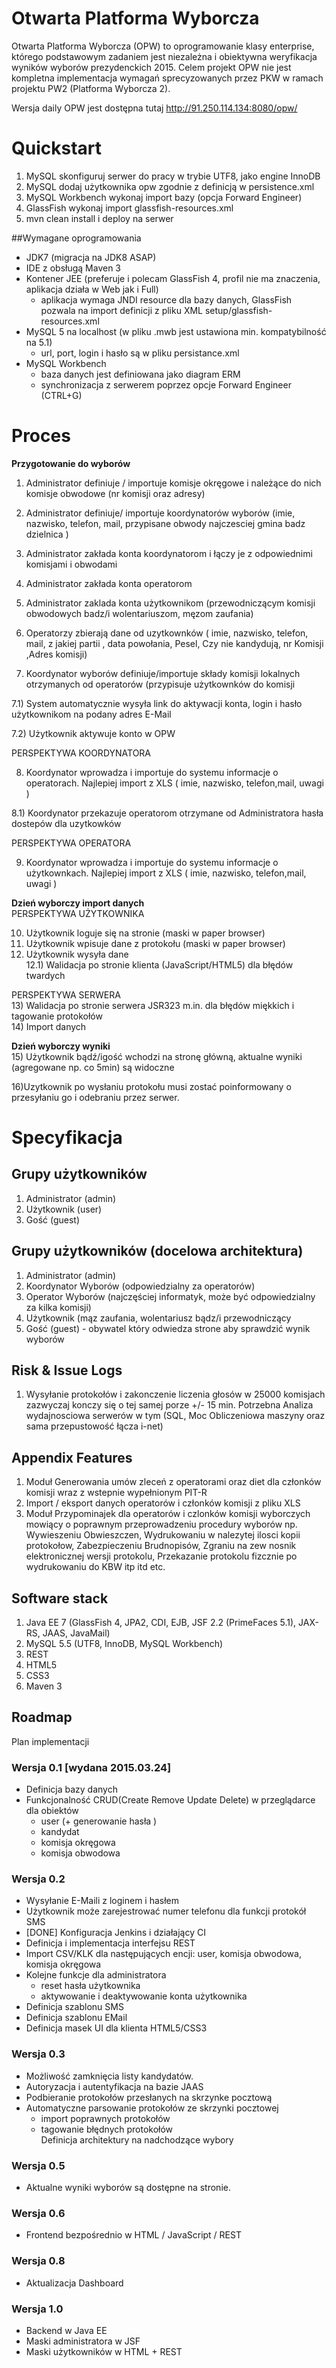 # Otwarta Platforma Wyborcza
Otwarta Platforma Wyborcza (OPW) to oprogramowanie klasy enterprise, którego podstawowym zadaniem jest niezależna i obiektywna weryfikacja wyników wyborów prezydenckich 2015. Celem projekt OPW nie jest kompletna implementacja wymagań sprecyzowanych przez PKW w ramach projektu PW2 (Platforma Wyborcza 2).   

Wersja daily OPW jest dostępna tutaj http://91.250.114.134:8080/opw/

# Quickstart
1. MySQL skonfiguruj serwer do pracy w trybie UTF8, jako engine InnoDB
2. MySQL dodaj użytkownika opw zgodnie z definicją w persistence.xml
3. MySQL Workbench wykonaj import bazy (opcja Forward Engineer)
4. GlassFish wykonaj import glassfish-resources.xml 
5. mvn clean install i deploy na serwer


##Wymagane oprogramowania
* JDK7 (migracja na JDK8 ASAP)
* IDE z obsługą Maven 3
* Kontener JEE (preferuje i polecam GlassFish 4, profil nie ma znaczenia, aplikacja działa w Web jak i Full)
  * aplikacja wymaga JNDI resource dla bazy danych, GlassFish pozwala na import definicji z pliku XML setup/glassfish-resources.xml 
* MySQL 5 na localhost (w pliku .mwb jest ustawiona min. kompatybilność na 5.1) 
  * url, port, login i hasło są w pliku persistance.xml
* MySQL Workbench
  * baza danych jest definiowana jako diagram ERM
  * synchronizacja z serwerem poprzez opcje Forward Engineer (CTRL+G)


# Proces
**Przygotowanie do wyborów**  
1) Administrator definiuje / importuje komisje okręgowe i należące do nich komisje obwodowe (nr komisji oraz adresy)

2) Administrator definiuje/ importuje koordynatorów wyborów (imie, nazwisko, telefon, mail, przypisane obwody  najczesciej gmina badz dzielnica ) 

3) Administrator zakłada konta koordynatorom i łączy je z odpowiednimi komisjami i obwodami

4) Administrator zakłada konta operatorom

5) Administrator zaklada konta użytkownikom (przewodniczącym komisji obwodowych badz/i wolentariuszom, męzom zaufania)

6) Operatorzy zbierają dane od uzytkownków ( imie, nazwisko, telefon, mail,  z jakiej partii , data powołania, Pesel,    Czy nie kandydują, nr Komisji ,Adres komisji)

7) Koordynator  wyborów definiuje/importuje składy komisji lokalnych otrzymanych od operatorów (przypisuje użytkownków  do komisji

7.1) System automatycznie wysyła link do aktywacji konta, login i hasło użytkownikom na podany adres E-Mail 

7.2) Użytkownik aktywuje konto w OPW  

PERSPEKTYWA KOORDYNATORA

8) Koordynator wprowadza i importuje do systemu informacje o operatorach. Najlepiej import z XLS ( imie, nazwisko,  telefon,mail, uwagi )

8.1) Koordynator przekazuje operatorom otrzymane od Administratora hasła dostepów dla uzytkowków 

PERSPEKTYWA OPERATORA

9) Koordynator wprowadza i importuje do  systemu informacje o użytkownkach. Najlepiej import z XLS ( imie, nazwisko, telefon,mail, uwagi )

**Dzień wyborczy import danych**  
PERSPEKTYWA UŻYTKOWNIKA

10) Użytkownik loguje się na stronie (maski w paper browser)  
11) Użytkownik wpisuje dane z protokołu (maski w paper browser)  
12) Użytkownik wysyła dane  
12.1) Walidacja po stronie klienta (JavaScript/HTML5) dla błędów twardych  
 
PERSPEKTYWA SERWERA  
13) Walidacja po stronie serwera JSR323 m.in. dla błędów miękkich i tagowanie protokołów  
14) Import danych  

**Dzień wyborczy wyniki**  
15) Użytkownik bądź/igość wchodzi na stronę główną, aktualne wyniki (agregowane np. co 5min) są widoczne

16)Uzytkownik po wysłaniu protokołu musi zostać poinformowany o przesyłaniu go i odebraniu przez serwer.


# Specyfikacja

## Grupy użytkowników 
1. Administrator (admin)
2. Użytkownik (user)
3. Gość (guest)


## Grupy użytkowników (docelowa architektura) 
1. Administrator (admin) 
2. Koordynator Wyborów (odpowiedzialny za operatorów)
3. Operator Wyborów (najczęściej informatyk, może być odpowiedzialny za kilka komisji)
4. Użytkownik (mąz zaufania, wolentariusz bądz/i przewodniczący
5. Gość (guest) - obywatel który odwiedza strone aby sprawdzić wynik wyborów

## Risk & Issue Logs
1. Wysyłanie protokołów i zakonczenie liczenia głosów w 25000 komisjach zazwyczaj konczy się o tej samej porze +/- 15 min. Potrzebna Analiza wydajnosciowa serwerów  w tym (SQL, Moc Obliczeniowa maszyny oraz sama przepustowość łącza i-net)

## Appendix Features
1. Moduł Generowania  umów zleceń z operatorami oraz diet dla członków komisji wraz z wstepnie wypełnionym PIT-R
2. Import / eksport danych operatorów i członków komisji z pliku XLS 
3. Moduł Przypominajek dla operatorów i czlonków komisji wyborczych mowiący o poprawnym przeprowadzeniu procedury wyborów np. Wywieszeniu Obwieszczen, Wydrukowaniu w nalezytej ilosci kopii protokołow, Zabezpieczeniu Brudnopisów, Zgraniu na zew nosnik elektronicznej wersji protokolu, Przekazanie protokolu fizcznie po wydrukowaniu do KBW itp itd etc.   


## Software stack
1. Java EE 7 (GlassFish 4, JPA2, CDI, EJB, JSF 2.2 (PrimeFaces 5.1), JAX-RS, JAAS, JavaMail)
2. MySQL 5.5 (UTF8, InnoDB, MySQL Workbench)
3. REST
4. HTML5 
5. CSS3
6. Maven 3

## Roadmap
Plan implementacji

### Wersja 0.1 [wydana 2015.03.24] 
* Definicja bazy danych
* Funkcjonalność CRUD(Create Remove Update Delete) w przeglądarce dla obiektów
  * user (+ generowanie hasła )
  * kandydat
  * komisja okręgowa
  * komisja obwodowa

### Wersja 0.2
* Wysyłanie E-Maili z loginem i hasłem
* Użytkownik może zarejestrować numer telefonu dla funkcji protokół SMS
* [DONE] Konfiguracja Jenkins i działający CI
* Definicja i implementacja interfejsu REST 
* Import CSV/KLK dla następujących encji: user, komisja obwodowa, komisja okręgowa 
* Kolejne funkcje dla administratora 
  * reset hasła użytkownika 
  * aktywowanie i deaktywowanie konta użytkownika
* Definicja szablonu SMS
* Definicja szablonu EMail
* Definicja masek UI dla klienta HTML5/CSS3 

### Wersja 0.3
* Możliwość zamknięcia listy kandydatów. 
* Autoryzacja i autentyfikacja na bazie JAAS
* Podbieranie protokołów przesłanych na skrzynke pocztową
* Automatyczne parsowanie protokołów ze skrzynki pocztowej
  * import poprawnych protokołów
  * tagowanie błędnych protokołów  
Definicja architektury na nadchodzące wybory


### Wersja 0.5
* Aktualne wyniki wyborów są dostępne na stronie.


### Wersja 0.6
* Frontend bezpośrednio w HTML / JavaScript / REST

### Wersja 0.8
* Aktualizacja Dashboard

### Wersja 1.0
* Backend w Java EE
* Maski administratora w JSF
* Maski użytkowników w HTML + REST 
